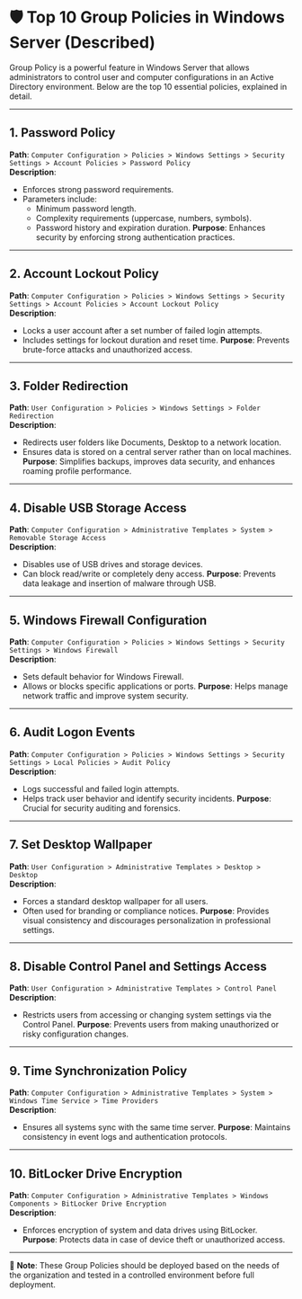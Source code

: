 # 🛡️ Top 10 Group Policies in Windows Server (Described)

Group Policy is a powerful feature in Windows Server that allows administrators to control user and computer configurations in an Active Directory environment. Below are the top 10 essential policies, explained in detail.

---

## 1. Password Policy
**Path**: `Computer Configuration > Policies > Windows Settings > Security Settings > Account Policies > Password Policy`  
**Description**:  
- Enforces strong password requirements.
- Parameters include:
  - Minimum password length.
  - Complexity requirements (uppercase, numbers, symbols).
  - Password history and expiration duration.
**Purpose**: Enhances security by enforcing strong authentication practices.

---

## 2. Account Lockout Policy
**Path**: `Computer Configuration > Policies > Windows Settings > Security Settings > Account Policies > Account Lockout Policy`  
**Description**:  
- Locks a user account after a set number of failed login attempts.
- Includes settings for lockout duration and reset time.
**Purpose**: Prevents brute-force attacks and unauthorized access.

---

## 3. Folder Redirection
**Path**: `User Configuration > Policies > Windows Settings > Folder Redirection`  
**Description**:  
- Redirects user folders like Documents, Desktop to a network location.
- Ensures data is stored on a central server rather than on local machines.
**Purpose**: Simplifies backups, improves data security, and enhances roaming profile performance.

---

## 4. Disable USB Storage Access
**Path**: `Computer Configuration > Administrative Templates > System > Removable Storage Access`  
**Description**:  
- Disables use of USB drives and storage devices.
- Can block read/write or completely deny access.
**Purpose**: Prevents data leakage and insertion of malware through USB.

---

## 5. Windows Firewall Configuration
**Path**: `Computer Configuration > Policies > Windows Settings > Security Settings > Windows Firewall`  
**Description**:  
- Sets default behavior for Windows Firewall.
- Allows or blocks specific applications or ports.
**Purpose**: Helps manage network traffic and improve system security.

---

## 6. Audit Logon Events
**Path**: `Computer Configuration > Policies > Windows Settings > Security Settings > Local Policies > Audit Policy`  
**Description**:  
- Logs successful and failed login attempts.
- Helps track user behavior and identify security incidents.
**Purpose**: Crucial for security auditing and forensics.

---

## 7. Set Desktop Wallpaper
**Path**: `User Configuration > Administrative Templates > Desktop > Desktop`  
**Description**:  
- Forces a standard desktop wallpaper for all users.
- Often used for branding or compliance notices.
**Purpose**: Provides visual consistency and discourages personalization in professional settings.

---

## 8. Disable Control Panel and Settings Access
**Path**: `User Configuration > Administrative Templates > Control Panel`  
**Description**:  
- Restricts users from accessing or changing system settings via the Control Panel.
**Purpose**: Prevents users from making unauthorized or risky configuration changes.

---

## 9. Time Synchronization Policy
**Path**: `Computer Configuration > Administrative Templates > System > Windows Time Service > Time Providers`  
**Description**:  
- Ensures all systems sync with the same time server.
**Purpose**: Maintains consistency in event logs and authentication protocols.

---

## 10. BitLocker Drive Encryption
**Path**: `Computer Configuration > Administrative Templates > Windows Components > BitLocker Drive Encryption`  
**Description**:  
- Enforces encryption of system and data drives using BitLocker.
**Purpose**: Protects data in case of device theft or unauthorized access.

---

🧠 **Note**: These Group Policies should be deployed based on the needs of the organization and tested in a controlled environment before full deployment.

